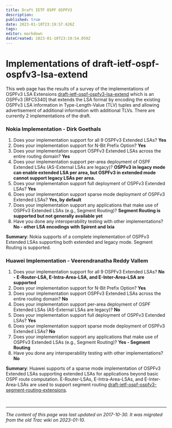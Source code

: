 ```yaml
---
title: Draft IETF OSPF OSPFV3
description: 
published: true
date: 2023-01-10T23:19:57.626Z
tags: 
editor: markdown
dateCreated: 2023-01-10T23:19:54.059Z
---
```


# Implementations of draft-ietf-ospf-ospfv3-lsa-extend 
This web page has the results of a survey of the implementations of OSPFv3 LSA Extensions [draft-ietf-ospf-ospfv3-lsa-extend](https://datatracker.ietf.org/doc/html/rfc8362) which is an OSPFv3 [RFC5340] that extends the LSA format by encoding the existing OSPFv3 LSA information in Type-Length-Value (TLV) tuples and allowing advertisement of additional information with additional TLVs. There are currently 2 implementations of the draft.

### Nokia Implementation - Dirk Goethals
1. Does your implementation support for all 9 OSPFv3 Extended LSAs? **Yes**
2. Does your implementation support for N-Bit Prefix Option? **Yes**
3. Does your implementation support OSPFv3 Extended LSAs across the entire routing domain? **Yes**
4. Does your implementation support per-area deployment of OSPF Extended LSAs (AS-External LSAs are legacy)? **OSPFv3 in legacy mode can enable extended LSA per area, but OSPFv3 in extended mode cannot support legacy LSAs per area.**
5. Does your implementation support full deployment of OSPFv3 Extended LSAs? **Yes**
6. Does your implementation support sparse mode deployment of OSPFv3 Extended LSAs? **Yes, by default**
7. Does your implementation support any applications that make use of OSPFv3 Extended LSAs (e.g., Segment Routing)? **Segment Routing is supported but not generally available yet**
8. Have you done any interoperability testing with other implementations? **No - other LSA encodings with Spirent and Ixia**

**Summary**: Nokia supports of a complete implementation of OSPFv3 Extended LSAs supporting both extended and legacy mode. Segment Routing is supported.

### Huawei Implementation - Veerendranatha Reddy Vallem
1. Does your implementation support for all 9 OSPFv3 Extended LSAs? **No - E-Router-LSA, E-Intra-Area-LSA, and E-Inter-Area-LSA are supported**
2. Does your implementation support for N-Bit Prefix Option? **Yes**
3. Does your implementation support OSPFv3 Extended LSAs across the entire routing domain? **No**
4. Does your implementation support per-area deployment of OSPF Extended LSAs (AS-External LSAs are legacy)? **No**
5. Does your implementation support full deployment of OSPFv3 Extended LSAs? **Yes**
6. Does your implementation support sparse mode deployment of OSPFv3 Extended LSAs? **No**
7. Does your implementation support any applications that make use of OSPFv3 Extended LSAs (e.g., Segment Routing)? **Yes - Segment Routing**
8. Have you done any interoperability testing with other implementations? **No**

**Summary**: Huawei supports of a sparse mode implementation of OSPFv3 Extended LSAs supporting extended LSAs for applications beyond basic OSPF route computation. E-Router-LSAs, E-Intra-Area-LSAs, and E-Inter-Area-LSAs are used to support segment routing [draft-ietf-ospf-ospfv3-segment-routing-extensions](http://tools.ietf.org/html/draft-ietf-ospf-ospfv3-segment-routing-extensions).

&nbsp;
&nbsp;
&nbsp;

---

*The content of this page was last updated on 2017-10-30. It was migrated from the old Trac wiki on 2023-01-10.*